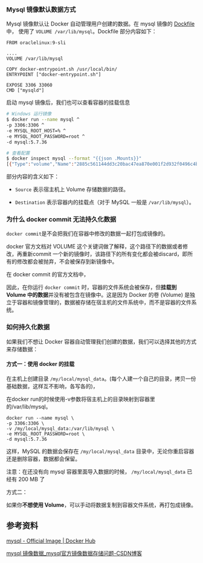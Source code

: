 ### Mysql 镜像默认数据方式

Mysql 镜像默认让 Docker 自动管理用户创建的数据。在 mysql 镜像的 [Dockfile ](https://github.com/docker-library/mysql/blob/ea8ec8343c4540ac52e8bba94b5a531e298ff700/8.4/Dockerfile.oracle) 中， 使用了  `VOLUME /var/lib/mysql`。Dockfile 部分内容如下：

```
FROM oraclelinux:9-sli

....
VOLUME /var/lib/mysql

COPY docker-entrypoint.sh /usr/local/bin/
ENTRYPOINT ["docker-entrypoint.sh"]

EXPOSE 3306 33060
CMD ["mysqld"]
```



启动 mysql 镜像后，我们也可以查看容器的挂载信息

```bash
# Windows 运行镜像
$ docker run --name mysql ^
-p 3306:3306 ^
-e MYSQL_ROOT_HOST=% ^
-e MYSQL_ROOT_PASSWORD=root ^
-d mysql:5.7.36

# 查看配置
$ docker inspect mysql --format "{{json .Mounts}}"
[{"Type":"volume","Name":"2885c561144dd3c20bac47ea870e001f2d932f0496c4be01d35cf45faaf43a0a","Source":"/var/lib/docker/volumes/2885c561144dd3c20bac47ea870e001f2d932f0496c4be01d35cf45faaf43a0a/_data","Destination":"/var/lib/mysql","Driver":"local","Mode":"","RW":true,"Propagation":""}]
```

部分内容的含义如下：

- `Source` 表示宿主机上 Volume 存储数据的路径。

- `Destination` 表示容器内的挂载点（对于 MySQL 一般是 `/var/lib/mysql`）。



### 为什么 docker commit 无法持久化数据

`docker commit`是不会把我们在容器中修改的数据一起打包成镜像的。

docker 官方文档对 VOLUME 这个关键词做了解释，这个路径下的数据或者修改，再重新commit 一个新的镜像时，该路径下的所有变化都会被discard，即所有的修改都会被抛弃，不会被保存到新镜像中。



在 docker commit 的官方文档中，



因此，在你运行 `docker commit` 时，容器的文件系统会被保存，但**挂载到 Volume 中的数据**并没有被包含在镜像中。这是因为 Docker 的卷 (Volume) 是独立于容器和镜像管理的，数据被存储在宿主机的文件系统中，而不是容器的文件系统。





### 如何持久化数据

如果我们不想让 Docker 容器自动管理我们创建的数据，我们可以选择其他的方式来存储数据：





#### 方式一：使用 docker 的挂载

在主机上创建目录 `/my/local/mysql_data`。(每个人建一个自己的目录，拷贝一份基础数据，这样互不影响，各写各的)，

在docker run的时候使用-v参数将宿主机上的目录映射到容器里的/var/lib/mysql。

```
docker run --name mysql \
-p 3306:3306 \
-v /my/local/mysql_data:/var/lib/mysql \
-e MYSQL_ROOT_PASSWORD=root \
-d mysql:5.7.36
```

这样，MySQL 的数据会保存在 `/my/local/mysql_data` 目录中，无论你重启容器还是删除容器，数据都会保留。



注意：在还没有向 mysql 容器里面导入数据的时候， `/my/local/mysql_data` 已经有 200 MB 了



方式二：

如果你**不想使用 Volume**，可以手动将数据复制到容器文件系统，再打包成镜像。















## 参考资料

[mysql - Official Image | Docker Hub](https://hub.docker.com/_/mysql)



[mysql 镜像数据_mysql官方镜像数据存储问题-CSDN博客](https://blog.csdn.net/weixin_32556315/article/details/114816788)